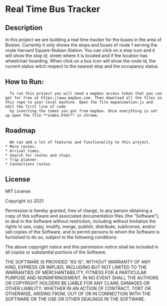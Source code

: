 # Real Time Bus Tracker

## Description
In this project we are building a real time tracker for the buses in the area of Boston. Currently it only shows the stops and buses of route 1  serving the route Harvard Square-Nubian Station.
You can click on a stop icon and it will show the stop id, street where it is located and if the location has wheelchair boarding.
	When click on a bus icon will show the route id, the current status witch respect to the nearest stop and the occupancy status.

## How to Run:
      To run this project you will need a mapbox access token that you can get for free at https://www.mapbox.com. Then download all the files in this repo to your local machine. Open the file mapanimation.js and edit the first line of code
      by inserting the token you got from mapbox. Once everything is set up open the file **index.html** in chrome.

## Roadmap
      We can add a lot of features and functionality to this project. 
    * More routes.
    * Arrival times.
    * Search for routes and stops.
    * Trip planner.
    * Connections routes.
      
## License
MIT License

Copyright (c) 2021

Permission is hereby granted, free of charge, to any person obtaining a copy
of this software and associated documentation files (the "Software"), to deal
in the Software without restriction, including without limitation the rights
to use, copy, modify, merge, publish, distribute, sublicense, and/or sell
copies of the Software, and to permit persons to whom the Software is
furnished to do so, subject to the following conditions:

The above copyright notice and this permission notice shall be included in all
copies or substantial portions of the Software.

THE SOFTWARE IS PROVIDED "AS IS", WITHOUT WARRANTY OF ANY KIND, EXPRESS OR
IMPLIED, INCLUDING BUT NOT LIMITED TO THE WARRANTIES OF MERCHANTABILITY,
FITNESS FOR A PARTICULAR PURPOSE AND NONINFRINGEMENT. IN NO EVENT SHALL THE
AUTHORS OR COPYRIGHT HOLDERS BE LIABLE FOR ANY CLAIM, DAMAGES OR OTHER
LIABILITY, WHETHER IN AN ACTION OF CONTRACT, TORT OR OTHERWISE, ARISING FROM,
OUT OF OR IN CONNECTION WITH THE SOFTWARE OR THE USE OR OTHER DEALINGS IN THE
SOFTWARE.
